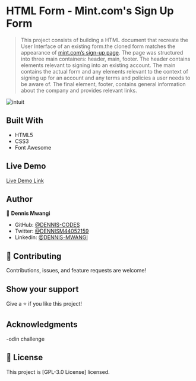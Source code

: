 # HTML Form - Mint.com's Sign Up Form

> This project consists of building a HTML document that recreate the User Interface of an existing form.the cloned form matches the appearance of [mint.com’s sign-up page](https://accounts.intuit.com/signup.html). The page was structured into three main containers: header, main, footer. The header contains elements relevant to signing into an existing account. The main contains the actual form and any elements relevant to the context of signing up for an account and any terms and policies a user needs to be aware of. The final element, footer, contains general information about the company and provides relevant links. 

![intuit](https://user-images.githubusercontent.com/65861136/98391641-f3446c00-2067-11eb-9aa1-74208bb9d7ab.png)

## Built With

- HTML5
- CSS3
- Font Awesome

## Live Demo

[Live Demo Link](https://dennis-codes.github.io/html-form/)

## Author

👤 **Dennis Mwangi**

- GitHub: [@DENNIS-CODES](https://github.com/DENNIS-CODES)
- Twitter: [@DENNISM44052159](https://twitter.com/DENNISM44052159)
- Linkedin: [@DENNIS-MWANGI](https://www.linkedin.com/in/dennis-mwangi-14b7a01b2/)


## 🤝 Contributing

Contributions, issues, and feature requests are welcome!



## Show your support

Give a ⭐️ if you like this project!

## Acknowledgments

-odin challenge

## 📝 License

This project is  [GPL-3.0 License] licensed.
